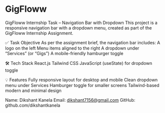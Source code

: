 # GigFloww
GigFloww Internship Task – Navigation Bar with Dropdown
This project is a responsive navigation bar with a dropdown menu, created as part of the GigFloww Internship Assignment.

✅ Task Objective
As per the assignment brief, the navigation bar includes:
A logo on the left
Menu items aligned to the right
A dropdown under “Services” (or “Gigs”)
A mobile-friendly hamburger toggle

🛠️ Tech Stack
React.js
Tailwind CSS
JavaScript (useState) for dropdown toggle

💡 Features
Fully responsive layout for desktop and mobile
Clean dropdown menu under Services
Hamburger toggle for smaller screens
Tailwind-based modern and minimal design

Name: Dikshant Kanela
Email: dikshant7156@gmail.com
GitHub: github.com/dikshantkanela
